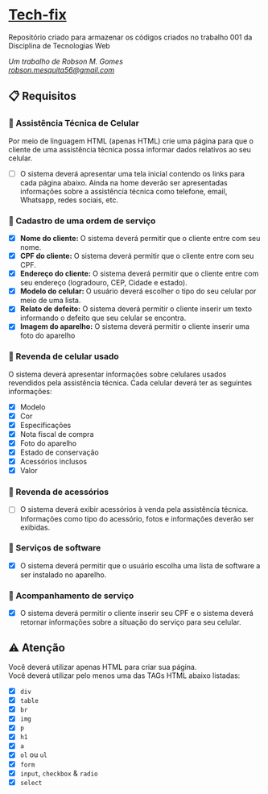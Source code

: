 # [Tech-fix](https://github.com/rob-ec/tech-fix)
Repositório criado para armazenar os códigos criados no trabalho 001 da Disciplina de Tecnologias Web

_Um trabalho de Robson M. Gomes_   
_<robson.mesquita56@gmail.com>_

## :clipboard: Requisitos

### :page_facing_up: Assistência Técnica de Celular
Por meio de linguagem HTML (apenas HTML) crie uma página para que o cliente de uma assistência técnica possa informar dados relativos ao seu celular. 

  - [ ] O sistema deverá apresentar uma tela inicial contendo os links para cada página abaixo. Ainda na home deverão ser apresentadas informações sobre a assistência técnica como telefone, email, Whatsapp, redes sociais, etc. 

### :page_facing_up: Cadastro de uma ordem de serviço 
  - [X] **Nome do cliente:** O sistema deverá permitir que o cliente entre com seu nome. 
  - [X] **CPF do cliente:** O sistema deverá permitir que o cliente entre com seu CPF.
  - [X] **Endereço do cliente:** O sistema deverá permitir que o cliente entre com seu endereço (logradouro, CEP, Cidade e estado). 
  - [X] **Modelo do celular:** O usuário deverá escolher o tipo do seu celular por meio de uma lista. 
  - [X] **Relato de defeito:** O sistema deverá permitir o cliente inserir um texto informando o defeito que seu celular se encontra. 
  - [X] **Imagem do aparelho:** O sistema deverá permitir o cliente inserir uma foto do aparelho 

### :page_facing_up: Revenda de celular usado 
O sistema deverá apresentar informações sobre celulares usados revendidos pela assistência técnica. Cada celular deverá ter as seguintes informações:
  - [X] Modelo 
  - [X] Cor 
  - [X] Especificações 
  - [X] Nota fiscal de compra 
  - [X] Foto do aparelho 
  - [X] Estado de conservação
  - [X] Acessórios inclusos 
  - [X] Valor 

### :page_facing_up: Revenda de acessórios 
  - [ ] O sistema deverá exibir acessórios à venda pela assistência técnica. Informações como tipo do acessório, fotos e informações deverão ser exibidas. 

### :page_facing_up: Serviços de software 
  - [X] O sistema deverá permitir que o usuário escolha uma lista de software a ser instalado no aparelho. 

### :page_facing_up: Acompanhamento de serviço 
  - [X] O sistema deverá permitir o cliente inserir seu CPF e o sistema deverá retornar informações sobre a situação do serviço para seu celular. 

## :warning: Atenção
Você deverá utilizar apenas HTML para criar sua página.  
Você deverá utilizar pelo menos uma das TAGs HTML abaixo listadas: 
  - [X] `div`
  - [X] `table` 
  - [X] `br` 
  - [X] `img` 
  - [X] `p` 
  - [X] `h1` 
  - [X] `a` 
  - [X] `ol` ou `ul` 
  - [X] `form` 
  - [X] `input`, `checkbox` & `radio`
  - [X] `select` 
